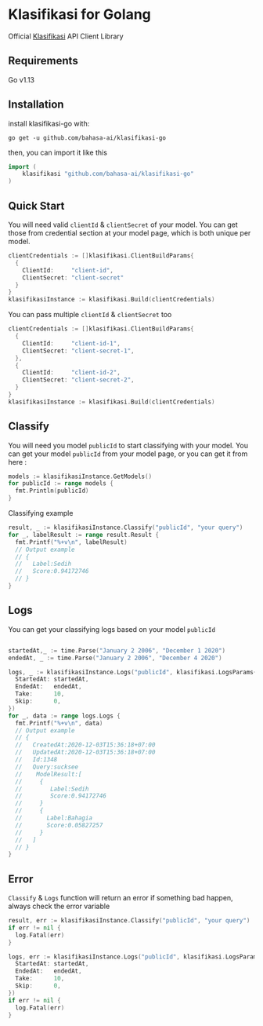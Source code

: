 # Klasifikasi for Golang

Official [Klasifikasi](https://klasifikasi.com/) API Client Library

## Requirements
Go v1.13
## Installation
install klasifikasi-go with:

`go get -u github.com/bahasa-ai/klasifikasi-go`

then, you can import it like this
```go
import (
	klasifikasi "github.com/bahasa-ai/klasifikasi-go"
)
```

## Quick Start

You will need valid `clientId` & `clientSecret` of your model. You can get those
from credential section at your model page, which is both unique per model.

```go
clientCredentials := []klasifikasi.ClientBuildParams{
  {
    ClientId:     "client-id",
    ClientSecret: "client-secret"
  }
}
klasifikasiInstance := klasifikasi.Build(clientCredentials)

```
You can pass multiple `clientId` & `clientSecret` too

```go
clientCredentials := []klasifikasi.ClientBuildParams{
  {
    ClientId:     "client-id-1",
    ClientSecret: "client-secret-1",
  },
  {
    ClientId:     "client-id-2",
    ClientSecret: "client-secret-2", 
  }
}
klasifikasiInstance := klasifikasi.Build(clientCredentials)

```

## Classify
You will need you model `publicId` to start classifying with your model. You can get your model `publicId` from your model page, or you can get it from here :
```go
models := klasifikasiInstance.GetModels()
for publicId := range models {
  fmt.Println(publicId)
}
```

Classifying example
```go
result, _ := klasifikasiInstance.Classify("publicId", "your query")
for _, labelResult := range result.Result {
  fmt.Printf("%+v\n", labelResult)
  // Output example
  // {
  //   Label:Sedih
  //   Score:0.94172746
  // }
}
```

## Logs
You can get your classifying logs based on your model `publicId`
```go

startedAt,_ := time.Parse("January 2 2006", "December 1 2020")
endedAt, _ := time.Parse("January 2 2006", "December 4 2020")

logs, _ := klasifikasiInstance.Logs("publicId", klasifikasi.LogsParams{
  StartedAt: startedAt,
  EndedAt:   endedAt,
  Take:      10,
  Skip:      0,
})
for _, data := range logs.Logs {
  fmt.Printf("%+v\n", data)
  // Output example
  // {
  //   CreatedAt:2020-12-03T15:36:18+07:00
  //   UpdatedAt:2020-12-03T15:36:18+07:00
  //   Id:1348
  //   Query:sucksee
  //    ModelResult:[
  //     {
  //        Label:Sedih 
  //        Score:0.94172746
  //     }
  //     {
  //       Label:Bahagia
  //       Score:0.05827257
  //     }
  //   ]
  // }
}
```

## Error
`Classify` & `Logs` function will return an error if something bad happen, always check the error variable
```go
result, err := klasifikasiInstance.Classify("publicId", "your query")
if err != nil {
  log.Fatal(err)
}
```

```go
logs, err := klasifikasiInstance.Logs("publicId", klasifikasi.LogsParams{
  StartedAt: startedAt,
  EndedAt:   endedAt,
  Take:      10,
  Skip:      0,
})
if err != nil {
  log.Fatal(err)
}
```